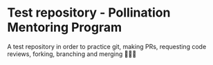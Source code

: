 # Test repository - Pollination Mentoring Program
A test repository in order to practice git, making PRs, requesting code reviews, forking, branching and merging 💪👩‍💻
